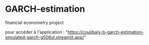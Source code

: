 # GARCH-estimation
financial econometry project

pour accéder à l'application : "https://coulibaly-b-garch-estimation-simulated-garch-g506ol.streamlit.app/"
